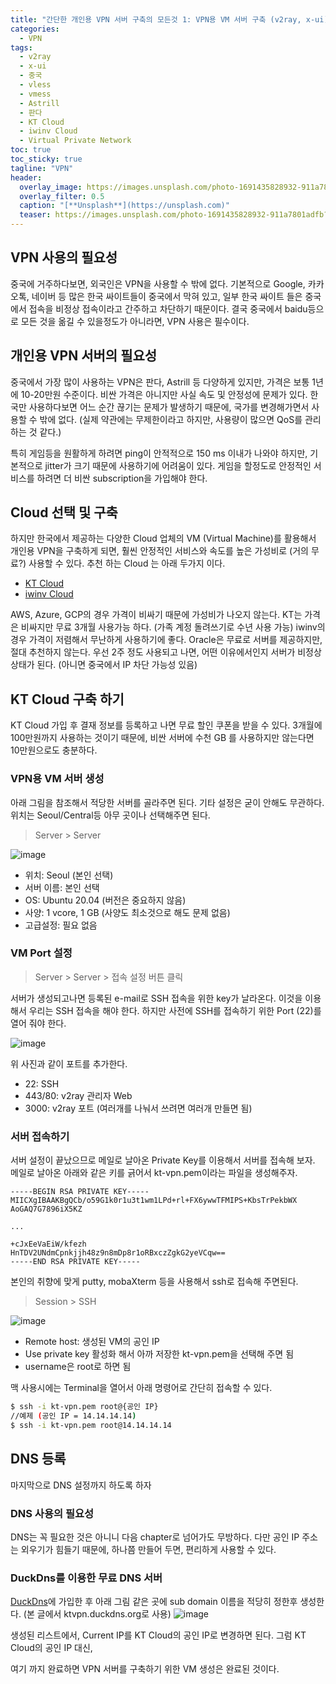 ```yaml
---
title: "간단한 개인용 VPN 서버 구축의 모든것 1: VPN용 VM 서버 구축 (v2ray, x-ui)"
categories:
  - VPN 
tags:
  - v2ray
  - x-ui
  - 중국
  - vless
  - vmess
  - Astrill
  - 판다
  - KT Cloud
  - iwinv Cloud
  - Virtual Private Network
toc: true
toc_sticky: true
tagline: "VPN"
header:
  overlay_image: https://images.unsplash.com/photo-1691435828932-911a7801adfb?ixlib=rb-4.0.3&ixid=M3wxMjA3fDB8MHxwaG90by1wYWdlfHx8fGVufDB8fHx8fA%3D%3D&auto=format&fit=crop&w=3132&q=80
  overlay_filter: 0.5
  caption: "[**Unsplash**](https://unsplash.com)"
  teaser: https://images.unsplash.com/photo-1691435828932-911a7801adfb?ixlib=rb-4.0.3&ixid=M3wxMjA3fDB8MHxwaG90by1wYWdlfHx8fGVufDB8fHx8fA%3D%3D&auto=format&fit=crop&w=3132&q=80
---
```


## VPN 사용의 필요성

중국에 거주하다보면, 외국인은 VPN을 사용할 수 밖에 없다. 
기본적으로 Google, 카카오톡, 네이버 등 많은 한국 싸이트들이 중국에서 막혀 있고, 
일부 한국 싸이트 들은 중국에서 접속을 비정상 접속이라고 간주하고 차단하기 때문이다. 
결국 중국에서 baidu등으로 모든 것을 옮길 수 있을정도가 아니라면, VPN 사용은 필수이다.

## 개인용 VPN 서버의 필요성

중국에서 가장 많이 사용하는 VPN은 판다, Astrill 등 다양하게 있지만, 가격은 보통 1년에 10-20만원 수준이다. 
비싼 가격은 아니지만 사실 속도 및 안정성에 문제가 있다. 
한국만 사용하다보면 어느 순간 끊기는 문제가 발생하기 때문에, 국가를 변경해가면서 사용할 수 밖에 없다. 
(실제 약관에는 무제한이라고 하지만, 사용량이 많으면 QoS를 관리하는 것 같다.)

특히 게임등을 원활하게 하려면 ping이 안적적으로 150 ms 이내가 나와야 하지만, 
기본적으로 jitter가 크기 때문에 사용하기에 어려움이 있다. 
게임을 할정도로 안정적인 서비스를 하려면 더 비싼 subscription을 가입해야 한다. 

## Cloud 선택 및 구축

하지만 한국에서 제공하는 다양한 Cloud 업체의 VM (Virtual Machine)를 활용해서 개인용 VPN을 구축하게 되면, 
훨씬 안정적인 서비스와 속도를 높은 가성비로 (거의 무료?) 사용할 수 있다.
추천 하는 Cloud 는 아래 두가지 이다. 
* [KT Cloud](https://cloud.kt.com/)
* [iwinv Cloud](https://www.iwinv.kr/)

AWS, Azure, GCP의 경우 가격이 비싸기 때문에 가성비가 나오지 않는다. 
KT는 가격은 비싸지만 무료 3개월 사용가능 하다. (가족 계정 돌려쓰기로 수년 사용 가능)
iwinv의 경우 가격이 저렴해서 무난하게 사용하기에 좋다. 
Oracle은 무료로 서버를 제공하지만, 절대 추천하지 않는다. 
우선 2주 정도 사용되고 나면, 어떤 이유에서인지 서버가 비정상상태가 된다. (아니면 중국에서 IP 차단 가능성 있음)

## KT Cloud 구축 하기 

KT Cloud 가입 후 결재 정보를 등록하고 나면 무료 할인 쿠폰을 받을 수 있다. 
3개월에 100만원까지 사용하는 것이기 때문에, 
비싼 서버에 수천 GB 를 사용하지만 않는다면 10만원으로도 충분하다.

### VPN용 VM 서버 생성
아래 그림을 참조해서 적당한 서버를 골라주면 된다. 
기타 설정은 굳이 안해도 무관하다. 
위치는 Seoul/Central등 아무 곳이나 선택해주면 된다. 

> Server > Server

![image](https://user-images.githubusercontent.com/2586880/270099105-810e87cd-ec40-42a8-b52b-1450a04f6f24.png)
* 위치: Seoul (본인 선택)
* 서버 이름: 본인 선택
* OS: Ubuntu 20.04 (버전은 중요하지 않음)
* 사양: 1 vcore, 1 GB (사양도 최소것으로 해도 문제 없음)
* 고급설정: 필요 없음  

### VM Port 설정
> Server > Server > 접속 설정 버튼 클릭

서버가 생성되고나면 등록된 e-mail로 SSH 접속을 위한 key가 날라온다.
이것을 이용해서 우리는 SSH 접속을 해야 한다. 하지만 사전에 SSH를 접속하기 위한 Port (22)를 열어 줘야 한다. 

![image](https://user-images.githubusercontent.com/2586880/270099944-35a61693-3482-49c2-9fab-30e7bf651f32.png)

위 사진과 같이 포트를 추가한다. 
* 22: SSH
* 443/80: v2ray 관리자 Web
* 3000: v2ray 포트 (여러개를 나눠서 쓰려면 여러개 만들면 됨)

### 서버 접속하기 

서버 설정이 끝났으므로 메일로 날아온 Private Key를 이용해서 서버를 접속해 보자. 
메일로 날아온 아래와 같은 키를 긁어서 kt-vpn.pem이라는 파일을 생성해주자. 

```
-----BEGIN RSA PRIVATE KEY-----
MIICXgIBAAKBgQCb/o59G1k0r1u3t1wm1LPd+rl+FX6ywwTFMIPS+KbsTrPekbWX
AoGAQ7G7896iX5KZ

...

+cJxEeVaEiW/kfezh
HnTDV2UNdmCpnkjjh48z9n8mDp8r1oRBxczZgkG2yeVCqw==
-----END RSA PRIVATE KEY-----
```

본인의 취향에 맞게 putty, mobaXterm 등을 사용해서 ssh로 접속해 주면된다. 

> Session > SSH 

![image](https://user-images.githubusercontent.com/2586880/270100322-23a8b715-494a-48c5-a0a1-1625e68a7f67.png)
* Remote host: 생성된 VM의 공인 IP
* Use private key 활성화 해서 아까 저장한 kt-vpn.pem을 선택해 주면 됨
* username은 root로 하면 됨

맥 사용시에는 Terminal을 열어서 아래 명령어로 간단히 접속할 수 있다. 
```sh
$ ssh -i kt-vpn.pem root@{공인 IP}
//예제 (공인 IP = 14.14.14.14)
$ ssh -i kt-vpn.pem root@14.14.14.14
```

## DNS 등록

마지막으로 DNS 설정까지 하도록 하자

### DNS 사용의 필요성

DNS는 꼭 필요한 것은 아니니 다음 chapter로 넘어가도 무방하다. 
다만 공인 IP 주소는 외우기가 힘들기 때문에, 하나쯤 만들어 두면, 편리하게 사용할 수 있다. 

### DuckDns를 이용한 무료 DNS 서버 

[DuckDns](https://www.duckdns.org/)에 가입한 후 아래 그림 같은 곳에 sub domain 이름을 적당히 정한후 생성한다. 
(본 글에서 ktvpn.duckdns.org로 사용)
![image](https://user-images.githubusercontent.com/2586880/270111450-0116b5c0-dc58-4f22-909e-c684271fab84.png)

생성된 리스트에서, Current IP를 KT Cloud의 공인 IP로 변경하면 된다. 
그럼 KT Cloud의 공인 IP 대신, 

여기 까지 완료하면 VPN 서버를 구축하기 위한 VM 생성은 완료된 것이다. 